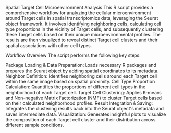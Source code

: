 Spatial Target Cell Microenvironment Analysis
This R script provides a comprehensive workflow for analyzing the cellular microenvironment around Target cells in spatial transcriptomics data, leveraging the Seurat object framework. It involves identifying neighboring cells, calculating cell type proportions in the vicinity of Target cells, and subsequently clustering these Target cells based on their unique microenvironmental profiles. The results are then visualized to reveal distinct Target cell clusters and their spatial associations with other cell types.

Workflow Overview
The script performs the following key steps:

Package Loading & Data Preparation: Loads necessary R packages and prepares the Seurat object by adding spatial coordinates to its metadata.
Neighbor Definition: Identifies neighboring cells around each Target cell within the same image based on spatial proximity.
Cell Type Proportion Calculation: Quantifies the proportions of different cell types in the neighborhood of each Target cell.
Target Cell Clustering: Applies K-means and Non-negative Matrix Factorization (NMF) to cluster Target cells based on their calculated neighborhood profiles.
Result Integration & Saving: Integrates the clustering results back into the Seurat object's metadata and saves intermediate data.
Visualization: Generates insightful plots to visualize the composition of each Target cell cluster and their distribution across different sample conditions.
